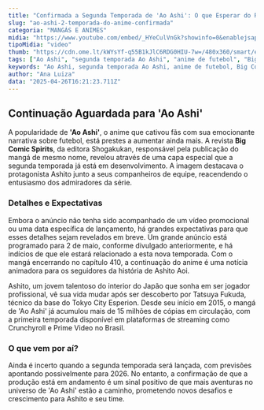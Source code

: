 ```yaml
---
title: "Confirmada a Segunda Temporada de 'Ao Ashi': O que Esperar do Retorno do Anime de Futebol"
slug: "ao-ashi-2-temporada-do-anime-confirmada"
categoria: "MANGÁS E ANIMES"
midia: "https://www.youtube.com/embed/_HYeCulVnGk?showinfo=0&enablejsapi=1"
tipoMidia: "video"
thumb: "https://cdn.ome.lt/kWYsYf-q55B1kJlC6RDG0HIU-7w=/480x360/smart/extras/conteudos/Design_sem_nome_-_2025-04-24T215426.379.png"
tags: ["Ao Ashi", "segunda temporada Ao Ashi", "anime de futebol", "Big Comic Spirits", "Shogakukan", "Crunchyroll", "Prime Video"]
keywords: "Ao Ashi, segunda temporada Ao Ashi, anime de futebol, Big Comic Spirits, Shogakukan, Crunchyroll, Prime Video"
author: "Ana Luiza"
data: "2025-04-26T16:21:23.711Z"
---
```


## Continuação Aguardada para 'Ao Ashi'

A popularidade de **'Ao Ashi'**, o anime que cativou fãs com sua emocionante narrativa sobre futebol, está prestes a aumentar ainda mais. A revista **Big Comic Spirits**, da editora Shogakukan, responsável pela publicação do mangá de mesmo nome, revelou através de uma capa especial que a segunda temporada já está em desenvolvimento. A imagem destacava o protagonista Ashito junto a seus companheiros de equipe, reacendendo o entusiasmo dos admiradores da série.

### Detalhes e Expectativas

Embora o anúncio não tenha sido acompanhado de um vídeo promocional ou uma data específica de lançamento, há grandes expectativas para que esses detalhes sejam revelados em breve. Um grande anúncio está programado para 2 de maio, conforme divulgado anteriormente, e há indícios de que ele estará relacionado a esta nova temporada. Com o mangá encerrando no capítulo 410, a continuação do anime é uma notícia animadora para os seguidores da história de Ashito Aoi.

Ashito, um jovem talentoso do interior do Japão que sonha em ser jogador profissional, vê sua vida mudar após ser descoberto por Tatsuya Fukuda, técnico da base do Tokyo City Esperion. Desde seu início em 2015, o mangá de 'Ao Ashi' já acumulou mais de 15 milhões de cópias em circulação, com a primeira temporada disponível em plataformas de streaming como Crunchyroll e Prime Video no Brasil.

### O que vem por aí?

Ainda é incerto quando a segunda temporada será lançada, com previsões apontando possivelmente para 2026. No entanto, a confirmação de que a produção está em andamento é um sinal positivo de que mais aventuras no universo de 'Ao Ashi' estão a caminho, prometendo novos desafios e crescimento para Ashito e seu time.